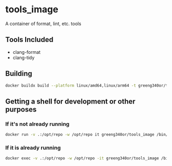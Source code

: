 # tools_image
A container of format, lint, etc. tools

## Tools Included

- clang-format
- clang-tidy

## Building

```bash
docker buildx build --platform linux/amd64,linux/arm64 -t greeng340or/tools_image -f Dockerfile --push .
```

## Getting a shell for development or other purposes

### If it's not already running
```bash
docker run -v .:/opt/repo -w /opt/repo it greeng340or/tools_image /bin/bash
```

### If it is already running
```bash
docker exec -v .:/opt/repo -w /opt/repo -it greeng340or/tools_image /bin/bash
```

